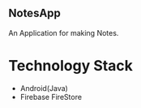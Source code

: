 ## NotesApp
An Application for making Notes. 

# Technology Stack
   * Android(Java)
   * Firebase FireStore
    
    
